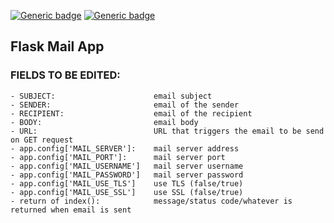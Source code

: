 [![Generic badge](https://img.shields.io/badge/python_version-3.9-blue.svg)](https://shields.io/)
[![Generic badge](https://img.shields.io/badge/flask_version-2.0.1-blue.svg)](https://shields.io/)
## Flask Mail App

### FIELDS TO BE EDITED:
    - SUBJECT:                      email subject
    - SENDER:                       email of the sender
    - RECIPIENT:                    email of the recipient
    - BODY:                         email body
    - URL:                          URL that triggers the email to be send on GET request
    - app.config['MAIL_SERVER']:    mail server address
    - app.config['MAIL_PORT']:      mail server port
    - app.config['MAIL_USERNAME']   mail server username
    - app.config['MAIL_PASSWORD']   mail server password
    - app.config['MAIL_USE_TLS']    use TLS (false/true)
    - app.config['MAIL_USE_SSL']    use SSL (false/true)
    - return of index():            message/status code/whatever is returned when email is sent